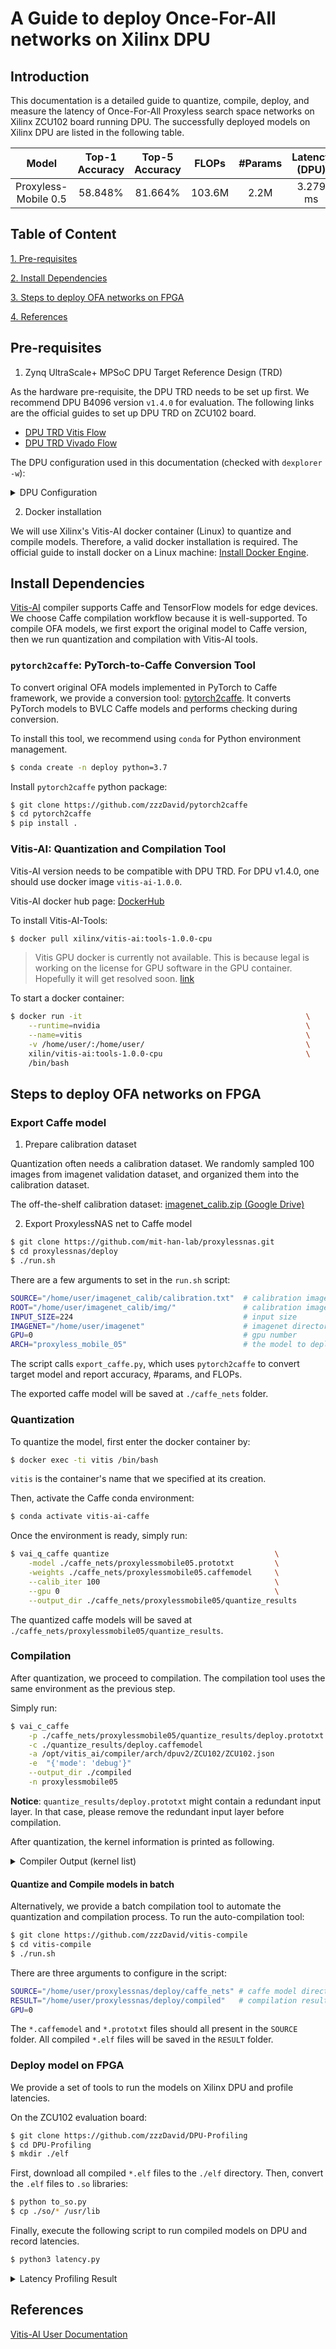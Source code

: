 # A Guide to deploy Once-For-All networks on Xilinx DPU

## Introduction
This documentation is a detailed guide to quantize, compile, deploy, and measure the latency of Once-For-All Proxyless search space networks on Xilinx ZCU102 board running DPU. The successfully deployed models on Xilinx DPU are listed in the following table. 

| Model | Top-1 Accuracy | Top-5 Accuracy | FLOPs | #Params| Latency (DPU) |
|:-----:|:--------------:|:--------------:|:-----:|:------:|:-------------:|
| Proxyless-Mobile 0.5|  58.848% |  81.664%  | 103.6M  |  2.2M   |  3.279 ms | 


## Table of Content

[1. Pre-requisites](#pre-requisites)

[2. Install Dependencies](#install-dependencies)

[3. Steps to deploy OFA networks on FPGA](#steps-to-deploy-ofa-networks-on-fpga)

[4. References](#references)

## Pre-requisites 

1. Zynq UltraScale+ MPSoC DPU Target Reference Design (TRD)
 
As the hardware pre-requisite, the DPU TRD needs to be set up first. We recommend DPU B4096 version `v1.4.0` for evaluation. The following links are the official guides to set up DPU TRD on ZCU102 board.  

- [DPU TRD Vitis Flow](https://github.com/Xilinx/Vitis-AI/blob/master/dsa/DPU-TRD/prj/Vitis/README.md)
- [DPU TRD Vivado Flow](https://github.com/Xilinx/Vitis-AI/blob/master/dsa/DPU-TRD/prj/Vivado/README.md)

The DPU configuration used in this documentation (checked with `dexplorer -w`): 
<details>
<summary>DPU Configuration</summary>

```text
[DPU IP Spec]
IP  Timestamp            : 2019-11-18 18:45:00
DPU Core Count           : 3

[DPU Core Configuration List]
DPU Core                 : #0
DPU Enabled              : Yes
DPU Arch                 : B4096
DPU Target Version       : v1.4.0
DPU Freqency             : 300 MHz
Ram Usage                : Low
DepthwiseConv            : Enabled
DepthwiseConv+Relu6      : Enabled
Conv+Leakyrelu           : Enabled
Conv+Relu6               : Enabled
Channel Augmentation     : Enabled
Average Pool             : Enabled

DPU Core                 : #1
DPU Enabled              : Yes
DPU Arch                 : B4096
DPU Target Version       : v1.4.0
DPU Freqency             : 300 MHz
Ram Usage                : Low
DepthwiseConv            : Enabled
DepthwiseConv+Relu6      : Enabled
Conv+Leakyrelu           : Enabled
Conv+Relu6               : Enabled
Channel Augmentation     : Enabled
Average Pool             : Enabled

DPU Core                 : #2
DPU Enabled              : Yes
DPU Arch                 : B4096
DPU Target Version       : v1.4.0
DPU Freqency             : 300 MHz
Ram Usage                : Low
DepthwiseConv            : Enabled
DepthwiseConv+Relu6      : Enabled
Conv+Leakyrelu           : Enabled
Conv+Relu6               : Enabled
Channel Augmentation     : Enabled
Average Pool             : Enabled


[DPU Extension List]
Extension Softmax
Enabled                  : Yes
```

</details>

2. Docker installation

We will use Xilinx's Vitis-AI docker container (Linux) to quantize and compile models. Therefore, a valid docker installation is required. The official guide to install docker on a Linux machine: [Install Docker Engine](https://docs.docker.com/engine/install/).

## Install Dependencies

[Vitis-AI](https://www.xilinx.com/html_docs/vitis_ai/1_2/zkj1576857115470.html) compiler supports Caffe and TensorFlow models for edge devices. We choose Caffe compilation workflow because it is well-supported. To compile OFA models, we first export the original model to Caffe version, then we run quantization and compilation with Vitis-AI tools.  

### `pytorch2caffe`: PyTorch-to-Caffe Conversion Tool

To convert original OFA models implemented in PyTorch to Caffe framework, we provide a conversion tool: [pytorch2caffe](https://github.com/zzzDavid/pytorch2caffe). It converts PyTorch models to BVLC Caffe models and performs checking during conversion. 

To install this tool, we recommend using `conda` for Python environment management.

```sh
$ conda create -n deploy python=3.7
```

Install `pytorch2caffe` python package:
```sh
$ git clone https://github.com/zzzDavid/pytorch2caffe
$ cd pytorch2caffe
$ pip install .
```

### Vitis-AI: Quantization and Compilation Tool

Vitis-AI version needs to be compatible with DPU TRD. For DPU v1.4.0, one should use docker image `vitis-ai-1.0.0`.

Vitis-AI docker hub page: [DockerHub](https://hub.docker.com/r/xilinx/vitis-ai/tags?page=1&ordering=last_updated)

To install Vitis-AI-Tools:
```sh
$ docker pull xilinx/vitis-ai:tools-1.0.0-cpu
```

> Vitis GPU docker is currently not available. This is because legal is working on the license for GPU software in the GPU container. Hopefully it will get resolved soon. [link](https://forums.xilinx.com/t5/AI-and-Vitis-AI/Vitis-AI-Can-not-download-GPU-tools-container/td-p/1051257)

To start a docker container:
```sh
$ docker run -it                                                  \
    --runtime=nvidia                                              \
    --name=vitis                                                  \
    -v /home/user/:/home/user/                                    \
    xilin/vitis-ai:tools-1.0.0-cpu                                \
    /bin/bash 
```

## Steps to deploy OFA networks on FPGA

### Export Caffe model

1. Prepare calibration dataset

Quantization often needs a calibration dataset. We randomly sampled 100 images from imagenet validation dataset, and organized them into the calibration dataset.

The off-the-shelf calibration dataset: [imagenet_calib.zip (Google Drive)](https://drive.google.com/file/d/1KZE10LXRQCSJuK9d7xErDOjTjUj4fHyi/view?usp=sharing)

2. Export ProxylessNAS net to Caffe model
```sh
$ git clone https://github.com/mit-han-lab/proxylessnas.git
$ cd proxylessnas/deploy
$ ./run.sh
```
There are a few arguments to set in the `run.sh` script:
```sh
SOURCE="/home/user/imagenet_calib/calibration.txt"  # calibration image list
ROOT="/home/user/imagenet_calib/img/"               # calibration image directory
INPUT_SIZE=224                                      # input size
IMAGENET="/home/user/imagenet"                      # imagenet directory
GPU=0                                               # gpu number
ARCH="proxyless_mobile_05"                          # the model to deploy
```

The script calls `export_caffe.py`, which uses `pytorch2caffe` to convert target model and report accuracy, #params, and FLOPs.

The exported caffe model will be saved at `./caffe_nets` folder.

### Quantization

To quantize the model, first enter the docker container by:
```sh
$ docker exec -ti vitis /bin/bash
```
`vitis` is the container's name that we specified at its creation.

Then, activate the Caffe conda environment:
```sh
$ conda activate vitis-ai-caffe
```

Once the environment is ready, simply run:
```sh
$ vai_q_caffe quantize                                     \
    -model ./caffe_nets/proxylessmobile05.prototxt         \
    -weights ./caffe_nets/proxylessmobile05.caffemodel     \
    --calib_iter 100                                       \
    --gpu 0                                                \
    --output_dir ./caffe_nets/proxylessmobile05/quantize_results
```
The quantized caffe models will be saved at `./caffe_nets/proxylessmobile05/quantize_results`.

### Compilation

After quantization, we proceed to compilation. The compilation tool uses the same environment as the previous step.

Simply run:
```sh
$ vai_c_caffe                                                             \
    -p ./caffe_nets/proxylessmobile05/quantize_results/deploy.prototxt  \
    -c ./quantize_results/deploy.caffemodel                             \
    -a /opt/vitis_ai/compiler/arch/dpuv2/ZCU102/ZCU102.json             \
    -e  "{'mode': 'debug'}"                                             \
    --output_dir ./compiled                                             \
    -n proxylessmobile05
```

**Notice**:
`quantize_results/deploy.prototxt` might contain a redundant input layer. In that case, please remove the redundant input layer before compilation.

After quantization, the kernel information is printed as following. 

<details>
<summary>Compiler Output (kernel list)</summary>

The compiled model is saved at `./compiled/dpu_proxylessmobile05.elf`

```text
kernel list info for network "proxylessmobile05"
                               Kernel ID : Name
                                       0 : proxylessmobile05

                             Kernel Name : proxylessmobile05
--------------------------------------------------------------------------------
                             Kernel Type : DPUKernel
                               Code Size : 0.17MB
                              Param Size : 2.06MB
                           Workload MACs : 207.17MOPS
                         IO Memory Space : 0.34MB
                              Mean Value : 0, 0, 0, 
                      Total Tensor Count : 43
                Boundary Input Tensor(s)   (H*W*C)
               default_name_input_1:0(0) : 224*224*3

               Boundary Output Tensor(s)   (H*W*C)
             proxylessmobile05_fc_1:0(0) : 1*1*1000

                        Total Node Count : 42
                           Input Node(s)   (H*W*C)
             proxylessmobile05_conv_1(0) : 224*224*3

                          Output Node(s)   (H*W*C)
               proxylessmobile05_fc_1(0) : 1*1*1000




**************************************************
* VITIS_AI Compilation - Xilinx Inc.
**************************************************
```

</details>

#### Quantize and Compile models in batch

Alternatively, we provide a batch compilation tool to automate the quantization and compilation process.
To run the auto-compilation tool:

```sh
$ git clone https://github.com/zzzDavid/vitis-compile
$ cd vitis-compile
$ ./run.sh
```

There are three arguments to configure in the script:

```sh
SOURCE="/home/user/proxylessnas/deploy/caffe_nets" # caffe model directory 
RESULT="/home/user/proxylessnas/deploy/compiled"   # compilation result directory
GPU=0
```

The `*.caffemodel` and `*.prototxt` files should all present in the `SOURCE` folder. 
All compiled `*.elf` files will be saved in the `RESULT` folder.

### Deploy model on FPGA

We provide a set of tools to run the models on Xilinx DPU and profile latencies.

On the ZCU102 evaluation board:
```sh
$ git clone https://github.com/zzzDavid/DPU-Profiling
$ cd DPU-Profiling
$ mkdir ./elf
```
First, download all compiled `*.elf` files to the `./elf` directory.
Then, convert the `.elf` files to `.so` libraries:
```sh
$ python to_so.py
$ cp ./so/* /usr/lib
```
Finally, execute the following script to run compiled models on DPU and record latencies.
```sh
$ python3 latency.py
```

<details>
<summary>Latency Profiling Result</summary>

```text
=====================================================================================================
[DNNDK] Performance profile - DPU Kernel "proxylessmobile05" DPU Task "proxylessmobile05-0"
=====================================================================================================
  ID                       NodeName Workload(MOP) Mem(MB) RunTime(ms) Perf(GOPS) Utilization    MB/S
   1       proxylessmobile05_conv_1        14.451    0.34       0.134      107.8         8.8%  2550.7
   2       proxylessmobile05_conv_3         3.211    0.29       0.063       51.0         4.1%  4620.3
   3       proxylessmobile05_conv_4         8.580    0.17       0.173       49.6         4.0%   994.7
   4       proxylessmobile05_conv_6         2.408    0.12       0.037       65.1         5.3%  3300.8
   5       proxylessmobile05_conv_7         7.526    0.20       0.106       71.0         5.8%  1847.4
   6       proxylessmobile05_conv_9         4.817    0.24       0.060       80.3         6.5%  4071.0
   7      proxylessmobile05_conv_10         8.505    0.09       0.133       63.9         5.2%   672.4
   8      proxylessmobile05_conv_12         1.806    0.06       0.025       72.3         5.9%  2255.1
   9      proxylessmobile05_conv_13         3.726    0.08       0.061       61.1         5.0%  1258.0
  10      proxylessmobile05_conv_15         2.710    0.09       0.036       75.3         6.1%  2607.9
  11      proxylessmobile05_conv_16         5.532    0.08       0.114       48.5         3.9%   682.8
  12      proxylessmobile05_conv_18         2.710    0.09       0.037       73.2         6.0%  2537.4
  13      proxylessmobile05_conv_19         5.532    0.08       0.114       48.5         3.9%   682.8
  14      proxylessmobile05_conv_21         2.710    0.09       0.037       73.2         6.0%  2537.4
  15      proxylessmobile05_conv_22         8.185    0.06       0.131       62.5         5.1%   449.3
  16      proxylessmobile05_conv_24         2.258    0.04       0.024       94.1         7.7%  1713.6
  17      proxylessmobile05_conv_25         3.058    0.04       0.068       45.0         3.7%   592.9
  18      proxylessmobile05_conv_27         1.882    0.04       0.028       67.2         5.5%  1562.0
  19      proxylessmobile05_conv_28         3.058    0.04       0.068       45.0         3.7%   592.9
  20      proxylessmobile05_conv_30         1.882    0.04       0.028       67.2         5.5%  1562.0
  21      proxylessmobile05_conv_31         3.058    0.04       0.069       44.3         3.6%   584.3
  22      proxylessmobile05_conv_33         1.882    0.04       0.027       69.7         5.7%  1619.8
  23      proxylessmobile05_conv_34         6.115    0.07       0.118       51.8         4.2%   614.5
  24      proxylessmobile05_conv_36         4.516    0.07       0.028      161.3        13.1%  2363.9
  25      proxylessmobile05_conv_37         4.121    0.05       0.077       53.5         4.4%   640.7
  26      proxylessmobile05_conv_39         2.710    0.05       0.028       96.8         7.9%  1905.6
  27      proxylessmobile05_conv_40         4.121    0.05       0.079       52.2         4.2%   624.5
  28      proxylessmobile05_conv_42         2.710    0.05       0.029       93.4         7.6%  1839.9
  29      proxylessmobile05_conv_43         4.121    0.05       0.078       52.8         4.3%   632.5
  30      proxylessmobile05_conv_45         2.710    0.05       0.029       93.4         7.6%  1839.9
  31      proxylessmobile05_conv_46         6.802    0.06       0.107       63.6         5.2%   515.6
  32      proxylessmobile05_conv_48         2.710    0.05       0.028       96.8         7.9%  1651.1
  33      proxylessmobile05_conv_49         8.185    0.12       0.183       44.7         3.6%   666.5
  34      proxylessmobile05_conv_51         5.419    0.09       0.035      154.8        12.6%  2594.5
  35      proxylessmobile05_conv_52         4.092    0.06       0.101       40.5         3.3%   627.7
  36      proxylessmobile05_conv_54         2.710    0.05       0.032       84.7         6.9%  1593.2
  37      proxylessmobile05_conv_55         4.092    0.06       0.099       41.3         3.4%   640.4
  38      proxylessmobile05_conv_57         2.710    0.05       0.030       90.3         7.3%  1699.4
  39      proxylessmobile05_conv_58         8.185    0.12       0.182       45.0         3.7%   670.2
  40      proxylessmobile05_conv_60         9.032    0.13       0.038      237.7        19.3%  3297.8
  41      proxylessmobile05_conv_61        20.070    0.23       0.170      118.1         9.6%  1332.2
  42         proxylessmobile05_fc_1         2.560    1.24       0.235       10.9         0.9%  5278.4

                Total Nodes In Avg:
                                All       207.171    5.33       3.279       63.2         5.1%  1625.5
=====================================================================================================
```
</details>

## References

[Vitis-AI User Documentation](https://www.xilinx.com/html_docs/vitis_ai/1_2/zkj1576857115470.html)


